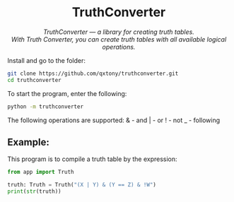 <h1 align="center" name="name">TruthConverter</h1>
<p align="center">
    <em>
        TruthConverter — a library for creating truth tables.<br>
        With Truth Converter, you can create truth tables with all available logical operations.
    </em>
</p>



Install and go to the folder:

```bash
git clone https://github.com/qxtony/truthconverter.git
cd truthconverter
```

To start the program, enter the following:
```sh
python -m truthconverter
```

The following operations are supported:
& - and
| - or
! - not
_ - following

## Example:

This program is to compile a truth table by the expression:
```python
from app import Truth

truth: Truth = Truth("(X | Y) & (Y == Z) & !W")
print(str(truth))
```
